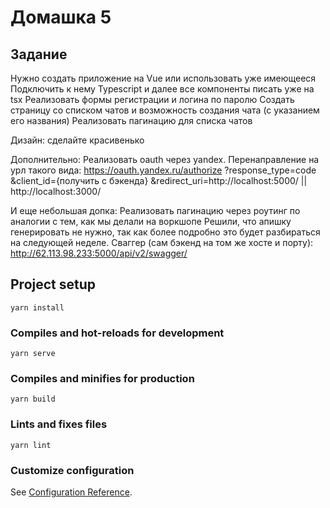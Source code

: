 # Домашка 5 #

## Задание ##
Нужно создать приложение на Vue или использовать уже имеющееся
Подключить к нему Typescript и далее все компоненты писать уже на tsx
Реализовать формы регистрации и логина по паролю
Создать страницу со списком чатов и возможность создания чата (с указанием его названия)
Реализовать пагинацию для списка чатов

Дизайн: сделайте красивенько

Дополнительно:
Реализовать oauth через yandex. Перенаправление на урл такого вида:
https://oauth.yandex.ru/authorize
?response_type=code
&client_id={получить с бэкенда}
&redirect_uri=http://localhost:5000/ ||  http://localhost:3000/

И еще небольшая допка:
Реализовать пагинацию через роутинг по аналогии с тем, как мы делали на воркшопе
Решили, что апишку генерировать не нужно, так как более подробно это будет разбираться на следующей неделе.
Сваггер (сам бэкенд на том же хосте и порту): http://62.113.98.233:5000/api/v2/swagger/

## Project setup
```
yarn install
```

### Compiles and hot-reloads for development
```
yarn serve
```

### Compiles and minifies for production
```
yarn build
```

### Lints and fixes files
```
yarn lint
```

### Customize configuration
See [Configuration Reference](https://cli.vuejs.org/config/).
